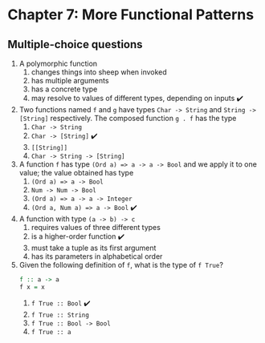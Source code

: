 # Chapter 7: More Functional Patterns

## Multiple-choice questions
1. A polymorphic function
   1. changes things into sheep when invoked
   2. has multiple arguments
   3. has a concrete type
   4. may resolve to values of different types, depending on inputs :heavy_check_mark:
2. Two functions named `f` and `g` have types `Char -> String` and `String -> [String]` respectively. The composed function `g . f` has the type
   1. `Char -> String`
   2. `Char -> [String]` :heavy_check_mark:
   3. `[[String]]`
   4. `Char -> String -> [String]`
3. A function `f` has type `(Ord a) => a -> a -> Bool` and we apply it to one value; the value obtained has type
   1. `(Ord a) => a -> Bool`
   2. `Num -> Num -> Bool`
   3. `(Ord a) => a -> a -> Integer`
   4. `(Ord a, Num a) => a -> Bool` :heavy_check_mark:
4. A function with type `(a -> b) -> c`
   1. requires values of three different types
   2. is a higher-order function :heavy_check_mark:
   3. must take a tuple as its first argument
   4. has its parameters in alphabetical order
5. Given the following definition of `f`, what is the type of `f True`?
   ```haskell
   f :: a -> a
   f x = x
   ```
   1. `f True :: Bool` :heavy_check_mark:
   2. `f True :: String`
   3. `f True :: Bool -> Bool`
   4. `f True :: a`